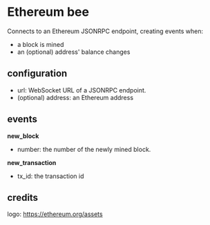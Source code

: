 # Ethereum bee

Connects to an Ethereum JSONRPC endpoint, creating events when:

* a block is mined
* an (optional) address' balance changes

## configuration

* url: WebSocket URL of a JSONRPC endpoint.
* (optional) address: an Ethereum address

## events

**new_block**

* number: the number of the newly mined block.

**new_transaction**

* tx_id: the transaction id

## credits

logo: https://ethereum.org/assets
